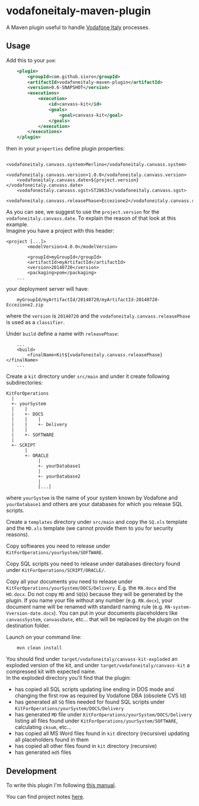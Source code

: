 vodafoneitaly-maven-plugin
==========================

A Maven plugin useful to handle [Vodafone Italy](http://vodafone.it) processes.

Usage
-----

Add this to your `pom`:

```xml
	<plugin>
		<groupId>com.github.sixro</groupId>
		<artifactId>vodafoneitaly-maven-plugin</artifactId>
		<version>0.6-SNAPSHOT</version>
		<executions>
			<execution>
				<id>canvass-kit</id>
				<goals>
					<goal>canvass-kit</goal>
				</goals>
			</execution>
		</executions>
	</plugin>
```

then in your `properties` define plugin properties:

```
	<vodafoneitaly.canvass.system>Merlino</vodafoneitaly.canvass.system>
	<vodafoneitaly.canvass.version>1.0.0</vodafoneitaly.canvass.version>
	<vodafoneitaly.canvass.date>${project.version}</vodafoneitaly.canvass.date>
	<vodafoneitaly.canvass.sgst>ST28633</vodafoneitaly.canvass.sgst>
	<vodafoneitaly.canvass.releasePhase>Eccezione2</vodafoneitaly.canvass.releasePhase>
```

As you can see, we suggest to use the `project.version` for the `vodafoneitaly.canvass.date`. To explain the reason of that look at this example.  
Imagine you have a project with this header:

```
<project [...]>
        <modelVersion>4.0.0</modelVersion>

        <groupId>myGroupId</groupId> 
        <artifactId>myArtifactId</artifactId> 
        <version>20140720</version> 
        <packaging>pom</packaging>
	...
```

your deployment server will have:

```
    myGroupId/myArtifactId/20140720/myArtifactId-20140720-Eccezione2.zip
```

where the `version` is `20140720` and the `vodafoneitaly.canvass.releasePhase` is used as a `classifier`.

Under `build` define a name with `releasePhase`:

```
    ...
    <build>
        <finalName>Kit${vodafoneitaly.canvass.releasePhase}</finalName>
    ...
```

Create a `kit` directory under `src/main` and under it create following subdirectories:

```
KitForOperations
  |
  +- yourSystem
  |    |
  |    +- DOCS
  |    |    |
  |    |    +- Delivery
  |    |
  |    +- SOFTWARE
  |
  +- SCRIPT
       |
       +- ORACLE
            |
            +- yourDatabase1
            |
            +- yourDatabase2
            |
            [...]
```

where `yourSystem` is the name of your system known by Vodafone and `yourDatabase1` and others are your databases for which you release SQL scripts.

Create a `templates` directory under `src/main` and copy the `SQ.xls` template and the `MD.xls` template (we cannot provide them to you for security reasons).

Copy softwares you need to release under `KitForOperations/yourSystem/SOFTWARE`.

Copy SQL scripts you need to release under databases directory found under `KitForOperations/SCRIPT/ORACLE/`.

Copy all your documents you need to release under `KitForOperations/yourSystem/DOCS/Delivery`. E.g. the `RN.docx` and the `HO.docx`. Do not copy `MD` and `SQ`(s) because they will be generated by the plugin. If you name your file without any number (e.g. `RN.docx`), your document name will be renamed with standard naming rule (e.g. `RN-system-Vversion-date.docx`). You can put in your documents placeholders like `canvassSystem`, `canvassDate`, etc... that will be replaced by the plugin on the destination folder.

Launch on your command line:
```
    mvn clean install
```

You should find under `target/vodafoneitaly/canvass-kit-exploded` an exploded version of the kit, and under `target/vodafoneitaly/canvass-kit` a compressed kit with expected name.  
In the exploded directory you'll find that the plugin:

  * has copied all SQL scripts updating line ending in DOS mode and changing the first row as required by Vodafone DBA (obsolete CVS Id)
  * has generated all `SQ` files needed for found SQL scripts under `KitForOperations/yourSystem/DOCS/Delivery`
  * has generated `MD` file under `KitForOperations/yourSystem/DOCS/Delivery` listing all files found under `KitForOperations/yourSystem/SOFTWARE`, calculating `cksum`, etc...
  * has copied all MS Word files found in `kit` directory (recursive) updating all placeholders found in them
  * has copied all other files found in `kit` directory (recursive)
  * has generated `md5` files


Development
-----------

To write this plugin I'm following [this manual](http://books.sonatype.com/mvnref-book/reference/writing-plugins-sect-custom-plugin.html).

You can find project notes [here](http://goo.gl/usnglW).
